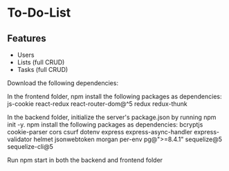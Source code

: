 # To-Do-List

## Features
- Users
- Lists (full CRUD)
- Tasks (full CRUD)

Download the following dependencies:

In the frontend folder, npm install the following packages as dependencies:
js-cookie
react-redux
react-router-dom@^5
redux
redux-thunk

In the backend folder, initialize the server's package.json by running npm init -y.
npm install the following packages as dependencies:
bcryptjs
cookie-parser
cors
csurf
dotenv
express
express-async-handler
express-validator
helmet
jsonwebtoken
morgan
per-env
pg@">=8.4.1"
sequelize@5
sequelize-cli@5

Run npm start in both the backend and frontend folder

